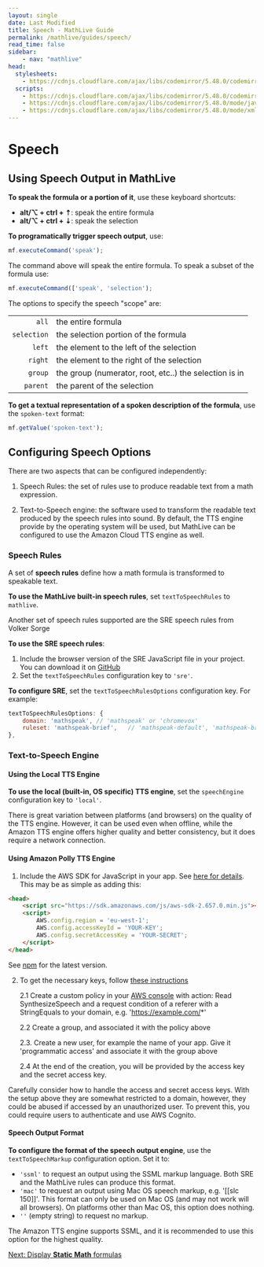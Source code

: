 ```yaml
---
layout: single
date: Last Modified
title: Speech - MathLive Guide
permalink: /mathlive/guides/speech/
read_time: false
sidebar:
    - nav: "mathlive"
head:
  stylesheets:
    - https://cdnjs.cloudflare.com/ajax/libs/codemirror/5.48.0/codemirror.min.css
  scripts:
    - https://cdnjs.cloudflare.com/ajax/libs/codemirror/5.48.0/codemirror.min.js
    - https://cdnjs.cloudflare.com/ajax/libs/codemirror/5.48.0/mode/javascript/javascript.min.js
    - https://cdnjs.cloudflare.com/ajax/libs/codemirror/5.48.0/mode/xml/xml.min.js
---
```

<script>
    moduleMap = {
        mathlive: "//unpkg.com/mathlive/dist/mathlive.min.mjs",
        "html-to-image": "///assets/js/html-to-image.js",
    };
</script>

# Speech

## Using Speech Output in MathLive

**To speak the formula or a portion of it**, use these keyboard shortcuts:

- **alt/⌥ + ctrl + ⇡**: speak the entire formula
- **alt/⌥ + ctrl + ⇣**: speak the selection

**To programatically trigger speech output**, use:

```js
mf.executeCommand('speak');
```

The command above will speak the entire formula. To speak a subset of the
formula use:

```js
mf.executeCommand(['speak', 'selection');
```
The options to specify the speech "scope" are:

<div class='symbols-table'>

| | |
|---:|:---|
| `all` | the entire formula |
| `selection` | the selection portion of the formula |
| `left` | the element to the left of the selection |
| `right` | the element to the right of the selection |
| `group` | the group (numerator, root, etc..) the selection is in |
| `parent` | the parent of the selection |

</div>

**To get a textual representation of a spoken description of the formula**, use
the `spoken-text` format:

```js
mf.getValue('spoken-text');
```

## Configuring Speech Options

There are two aspects that can be configured independently:

1. Speech Rules: the set of rules use to produce readable text from a math expression. 

2. Text-to-Speech engine: the software used to transform the readable text produced by the speech rules into sound. By default, the TTS engine provide by the operating system will be used, but MathLive can be configured to use the Amazon Cloud TTS engine as well.


### Speech Rules

A set of **speech rules** define how a math formula is transformed to speakable
text.

**To use the MathLive built-in speech rules**, set `textToSpeechRules` to `mathlive`.

Another set of speech rules supported are the SRE speech rules from Volker Sorge

**To use the SRE speech rules**:

1. Include the browser version of the SRE JavaScript file in your project. You can download it on [GitHub](https://github.com/zorkow/speech-rule-engine)
2. Set the `textToSpeechRules` configuration key to `'sre'`.

**To configure SRE**, set the `textToSpeechRulesOptions` configuration key. For example:

```javascript
textToSpeechRulesOptions: {
    domain: 'mathspeak', // 'mathspeak' or 'chromevox'
    ruleset: 'mathspeak-brief',   // 'mathspeak-default', 'mathspeak-brief', 'mathspeak-sbrief', 'chromevox-short', 'chromevox-default' or 'chromevox-alternative'
},
```

### Text-to-Speech Engine

#### Using the Local TTS Engine

**To use the local (built-in, OS specific) TTS engine**, set the `speechEngine` configuration key to `'local'`.

There is great variation between platforms (and browsers) on the quality of the TTS engine. However, it can be used even when offline, while the Amazon TTS engine offers higher quality and better consistency, but it does require a network connection.

#### Using Amazon Polly TTS Engine

1. Include the AWS SDK for JavaScript in your app. See [here for details](https://aws.amazon.com/sdk-for-browser/).
   This may be as simple as adding this:

```html
<head>
    <script src="https://sdk.amazonaws.com/js/aws-sdk-2.657.0.min.js"></script>
    <script>
        AWS.config.region = 'eu-west-1';
        AWS.config.accessKeyId = 'YOUR-KEY';
        AWS.config.secretAccessKey = 'YOUR-SECRET';
    </script>
</head>
```

See [npm](https://www.npmjs.com/package/aws-sdk) for the latest version.

2. To get the necessary keys, follow [these instructions](https://docs.aws.amazon.com/polly/latest/dg/setting-up.html)

    2.1 Create a custom policy in your [AWS console](https://console.aws.amazon.com/iam/home) with action: Read SynthesizeSpeech and a request condition of a referer with a StringEquals to your domain, e.g. 'https://example.com/*'

    2.2 Create a group, and associated it with the policy above

    2.3. Create a new user, for example the name of your app. Give it 'programmatic access' and associate it with the group above

    2.4 At the end of the creation, you will be provided by the access key and the secret access key.

Carefully consider how to handle the access and secret access keys. With the setup above they are somewhat restricted to a domain, however, they could be abused if accessed by an unauthorized user. To prevent this, you could require users to authenticate and use AWS Cognito.


#### Speech Output Format

**To configure the format of the speech output engine**, use the `textToSpeechMarkup` configuration option. Set it to:

-   `'ssml'` to request an output using the SSML markup language. Both SRE and the MathLive rules can produce this format.
-   `'mac'` to request an output using Mac OS speech markup, e.g. '[[slc 150]]'. This format can only be used on Mac OS (and may not work will all browsers). On platforms other than Mac OS, this option does nothing.
-   `''` (empty string) to request no markup.

The Amazon TTS engine supports SSML, and it is recommended to use this option for the highest quality.





<div class='read-more'><a href="/mathlive/guides/static/">Next: Display <strong>Static Math</strong> formulas<svg class="svg-chevron" ><use xlink:href="#svg-chevron"></use></svg></a></div>

